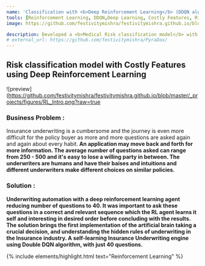 ```yaml
---
name: 'Classification with <b>Deep Reinforcement Learning</b> (DDQN algorithm) '
tools: [Reinforcement Learning, DDQN,Deep Learning, Costly Features, Risk classification]
image: https://github.com/festivitymishra/festivitymishra.github.io/blob/master/_projects/figures/DRL_CM.png?raw=true

description: Developed a <b>Medical Risk classification model</b> with Costly Features using Deep Reinforcement Learning (DDQN algorithm)<b> achieving above 91% accuracy</b>.
# external_url: https://github.com/festivitymishra/PyraDox/
---
```


## Risk classification model with Costly Features using Deep Reinforcement Learning

![preview](https://github.com/festivitymishra/festivitymishra.github.io/blob/master/_projects/figures/RL_Intro.png?raw=true

### Business Problem : 
  <p>Insurance underwriting is a cumbersome and the journey is even more difficult for the policy buyer as more and more questions are asked again and again about every habit.<strong> An application may move back and forth for more information. The average number of questions asked can range from 250 - 500 and it's easy to lose a willing party in between. The underwriters are humans and have their baises and intuitions and different underwriters make different choices on similar policies. </strong></p>

### Solution :
  <p> <strong> Underwriting automation with a deep reinforcement learning agent reducing number of questions to 40. It was important to ask these questions in a correct and relevant sequence which the RL agent learns it self and interesting in desired order before concluding with the results.
    The solution brings the first implementation of the artificial brain taking a crucial decision, and understanding the hidden rules of underwriting in the Insurance industry. A self-learning Insurance Underwriting engine using Double DQN algorithm, with just 40 questions.  </strong></p>

{% include elements/highlight.html text="Reinforcement Learning" %}







<!-- The Movies Project is something like **Netflix**, the only difference is that **it's not real**! It doesn't exist! I just created it to demonstrate how the **showcase** page looks like and how you can write whatever you want with full markdown support. -->